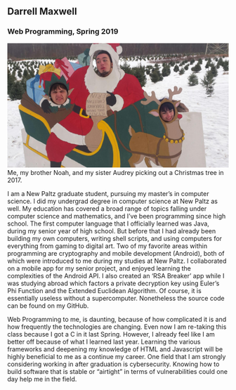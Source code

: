 ## Darrell Maxwell
### Web Programming, Spring 2019

![alt text](https://github.com/maxwelld1/webspring19inclass/blob/master/tree_pick.jpg "Christmas Tree Picking")
Me, my brother Noah, and my sister Audrey picking out a Christmas tree in 2017.

I am a New Paltz graduate student, pursuing my master’s in computer science. I did my undergrad degree in computer science at New Paltz as well. My education has covered a broad range of topics falling under computer science and mathematics, and I’ve been programming since high school. The first computer language that I officially learned was Java, during my senior year of high school. But before that I had already been building my own computers, writing shell scripts, and using computers for everything from gaming to digital art. Two of my favorite areas within programming are cryptography and mobile development (Android), both of which were introduced to me during my studies at New Paltz. I collaborated on a mobile app for my senior project, and enjoyed learning the complexities of the Android API. I also created an ‘RSA Breaker’ app while I was studying abroad which factors a private decryption key using Euler’s Phi Function and the Extended Euclidean Algorithm. Of course, it is essentially useless without a supercomputer. Nonetheless the source code can be found on my GitHub.

Web Programming to me, is daunting, because of how complicated it is and how frequently the technologies are changing. Even now I am re-taking this class because I got a C in it last Spring. However, I already feel like I am better off because of what I learned last year. Learning the various frameworks and deepening my knowledge of HTML and Javascript will be highly beneficial to me as a continue my career. One field that I am strongly considering working in after graduation is cybersecurity. Knowing how to build software that is stable or “airtight” in terms of vulnerabilities could one day help me in the field.
